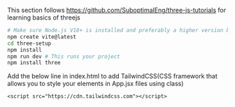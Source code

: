 This section follows https://github.com/SuboptimalEng/three-js-tutorials for learning basics of threejs

```bash
# Make sure Node.js V18+ is installed and preferably a higher version based on the application
npm create vite@latest
cd three-setup
npm install
npm run dev # This runs your project
npm install three
```

Add the below line in index.html to add TailwindCSS(CSS framework that allows you to style your elements in App.jsx files using class)
```
<script src="https://cdn.tailwindcss.com"></script>
```